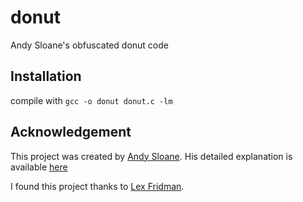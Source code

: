 # donut
Andy Sloane's obfuscated donut code

## Installation
compile with ```gcc -o donut donut.c -lm```

## Acknowledgement 
This project was created by [Andy Sloane](https://www.a1k0n.net/2006/09/15/obfuscated-c-donut.html). His detailed explanation is available [here](https://www.a1k0n.net/2011/07/20/donut-math.html)

I found this project thanks to [Lex Fridman](https://lexfridman.com/). 
